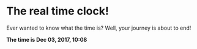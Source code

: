 # The real time clock!

Ever wanted to know what the time is? Well, your journey is about to end!

**The time is Dec 03, 2017, 10:08**